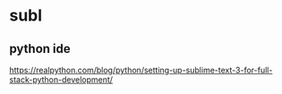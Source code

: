 # subl

## python ide
https://realpython.com/blog/python/setting-up-sublime-text-3-for-full-stack-python-development/
